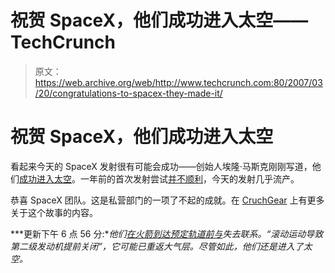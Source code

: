 # 祝贺 SpaceX，他们成功进入太空——TechCrunch

> 原文：<https://web.archive.org/web/http://www.techcrunch.com:80/2007/03/20/congratulations-to-spacex-they-made-it/>

# 祝贺 SpaceX，他们成功进入太空

看起来今天的 SpaceX 发射很有可能会成功——创始人埃隆·马斯克刚刚写道，他们[成功进入太空](https://web.archive.org/web/20201027162336/http://kwajrockets.blogspot.com/)。一年前的首次发射尝试[并不顺利](https://web.archive.org/web/20201027162336/http://en.wikipedia.org/wiki/Spacex)，今天的发射几乎流产。

恭喜 SpaceX 团队。这是私营部门的一项了不起的成就。在 [CruchGear](https://web.archive.org/web/20201027162336/http://crunchgear.com/2007/03/20/spacex-successfully-launches-falcon-1-rocket/) 上有更多关于这个故事的内容。

***更新下午 6 点 56 分:**他们[在火箭到达预定轨道前与](https://web.archive.org/web/20201027162336/http://www.spaceflightnow.com/falcon/f2/status.html)失去联系。“滚动运动导致第二级发动机提前关闭”，它可能已重返大气层。尽管如此，他们还是进入了太空。*